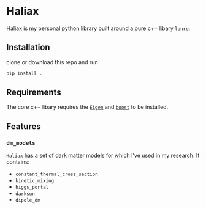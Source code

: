# Haliax
Haliax is my personal python library built around a pure c++ libary `lanre`. 

## Installation
clone or download this repo and run
```bash
pip install .
```

## Requirements
The core c++ libary requires the [`Eigen`](http://eigen.tuxfamily.org/index.php?title=Main_Page) and [`boost`](https://www.boost.org) to be installed.

## Features

### `dm_models`
`Haliax` has a set of dark matter models for which I've used in my research. It contains:
- `constant_thermal_cross_section`
- `kinetic_mixing`
- `higgs_portal`
- `darksun`
- `dipole_dm`
